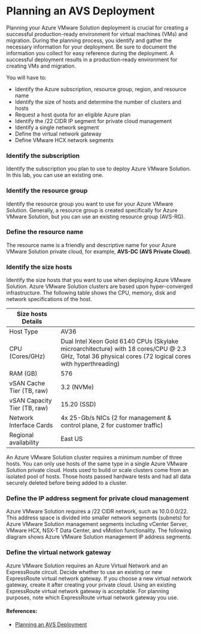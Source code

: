 # Planning an AVS Deployment

Planning your Azure VMware Solution deployment is crucial for creating a successful production-ready environment for virtual machines (VMs) and migration. During the planning process, you identify and gather the necessary information for your deployment. Be sure to document the information you collect for easy reference during the deployment. A successful deployment results in a production-ready environment for creating VMs and migration.

You will have to: 
 * Identify the Azure subscription, resource group, region, and resource name
 * Identify the size of hosts and determine the number of clusters and hosts
 * Request a host quota for an eligible Azure plan
 * Identify the /22 CIDR IP segment for private cloud management
 * Identify a single network segment
 * Define the virtual network gateway
 * Define VMware HCX network segments

### Identify the subscription
Identify the subscription you plan to use to deploy Azure VMware Solution. In this lab, you can use an existing one.

### Identify the resource group
Identify the resource group you want to use for your Azure VMware Solution. Generally, a resource group is created specifically for Azure VMware Solution, but you can use an existing resource group (AVS-RG).

### Define the resource name
The resource name is a friendly and descriptive name for your Azure VMware Solution private cloud, for example, **AVS-DC (AVS Private Cloud)**.

### Identify the size hosts
Identify the size hosts that you want to use when deploying Azure VMware Solution.
Azure VMware Solution clusters are based upon hyper-converged infrastructure. The following table shows the CPU, memory, disk and network specifications of the host.

|Size hosts Details|	  |
|-------|-------|
|Host Type	| AV36|
|CPU (Cores/GHz)| Dual Intel Xeon Gold 6140 CPUs (Skylake microarchitecture) with 18 cores/CPU @ 2.3 GHz, Total 36 physical cores (72 logical cores with hyperthreading)|
|RAM (GB)| 576|
|vSAN Cache Tier (TB, raw)| 3.2 (NVMe)|
|vSAN Capacity Tier (TB, raw)| 15.20 (SSD)|
|Network Interface Cards| 4x 25-Gb/s NICs (2 for management & control plane, 2 for customer traffic)|
|Regional availability| East US|

An Azure VMware Solution cluster requires a minimum number of three hosts. You can only use hosts of the same type in a single Azure VMware Solution private cloud. Hosts used to build or scale clusters come from an isolated pool of hosts. Those hosts passed hardware tests and had all data securely deleted before being added to a cluster.

### Define the IP address segment for private cloud management
Azure VMware Solution requires a /22 CIDR network, such as 10.0.0.0/22. This address space is divided into smaller network segments (subnets) for Azure VMware Solution management segments including vCenter Server, VMware HCX, NSX-T Data Center, and vMotion functionality. The following diagram shows Azure VMware Solution management IP address segments.

### Define the virtual network gateway
Azure VMware Solution requires an Azure Virtual Network and an ExpressRoute circuit. Decide whether to use an existing or new ExpressRoute virtual network gateway. If you choose a new virtual network gateway, create it after creating your private cloud. Using an existing ExpressRoute virtual network gateway is acceptable. For planning purposes, note which ExpressRoute virtual network gateway you use.

#### References:
  * [Planning an AVS Deployment](https://learn.microsoft.com/en-us/azure/azure-vmware/plan-private-cloud-deployment)

